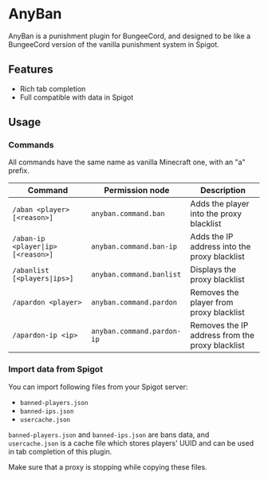 # AnyBan

AnyBan is a punishment plugin for BungeeCord, and designed to be like a BungeeCord version of the vanilla punishment system in Spigot.

## Features

- Rich tab completion
- Full compatible with data in Spigot

## Usage

### Commands

All commands have the same name as vanilla Minecraft one, with an "a" prefix.

| Command                            | Permission node            | Description                                     |
|------------------------------------|----------------------------|-------------------------------------------------|
| `/aban <player> [<reason>]`        | `anyban.command.ban`       | Adds the player into the proxy blacklist        |
| `/aban-ip <player\|ip> [<reason>]` | `anyban.command.ban-ip`    | Adds the IP address into the proxy blacklist    |
| `/abanlist [<players\|ips>]`       | `anyban.command.banlist`   | Displays the proxy blacklist                    |
| `/apardon <player>`                | `anyban.command.pardon`    | Removes the player from proxy blacklist         |
| `/apardon-ip <ip>`                 | `anyban.command.pardon-ip` | Removes the IP address from the proxy blacklist |

### Import data from Spigot

You can import following files from your Spigot server:

- `banned-players.json`
- `banned-ips.json`
- `usercache.json`

`banned-players.json` and `banned-ips.json` are bans data, and `usercache.json` is a cache file which stores players' UUID and can be used in tab completion of this plugin.

Make sure that a proxy is stopping while copying these files.
